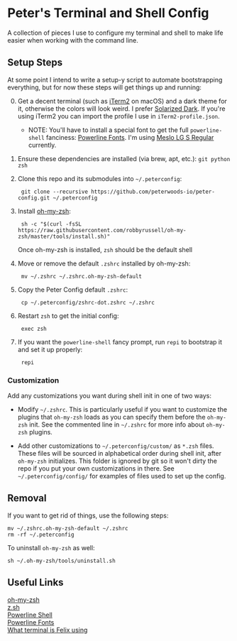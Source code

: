 # Peter's Terminal and Shell Config
A collection of pieces I use to configure my terminal and shell to make life 
easier when working with the command line.

## Setup Steps
At some point I intend to write a setup-y script to automate bootstrapping everything, 
but for now these steps will get things up and running:

0. Get a decent terminal (such as [iTerm2](https://iterm2.com) on macOS) and a dark theme for it, otherwise the colors will look weird. I prefer [Solarized Dark](https://github.com/altercation/solarized). If you're using iTerm2 you can import the profile I use in `iTerm2-profile.json`.

	* NOTE: You'll have to install a special font to get the full `powerline-shell` fanciness: [Powerline Fonts](https://github.com/powerline/fonts). I'm using [Meslo LG S Regular](https://github.com/powerline/fonts/tree/master/Meslo%20Slashed) currently.

1. Ensure these dependencies are installed (via brew, apt, etc.): `git python zsh`

2. Clone this repo and its submodules into `~/.peterconfig`:

		git clone --recursive https://github.com/peterwoods-io/peter-config.git ~/.peterconfig

3. Install [oh-my-zsh](https://github.com/robbyrussell/oh-my-zsh):

		sh -c "$(curl -fsSL https://raw.githubusercontent.com/robbyrussell/oh-my-zsh/master/tools/install.sh)"

	Once oh-my-zsh is installed, `zsh` should be the default shell

4. Move or remove the default `.zshrc` installed by oh-my-zsh:

		mv ~/.zshrc ~/.zshrc.oh-my-zsh-default

5. Copy the Peter Config default `.zshrc`:

		cp ~/.peterconfig/zshrc-dot.zshrc ~/.zshrc

6. Restart `zsh` to get the initial config:

		exec zsh

7. If you want the `powerline-shell` fancy prompt, run `repi` to bootstrap it and set it up properly:

		repi

### Customization

Add any customizations you want during shell init in one of two ways:
	
* Modify `~/.zshrc`. This is particularly useful if you want to customize the plugins that `oh-my-zsh` loads as you can specify them before the `oh-my-zsh` init. See the commented line in `~/.zshrc` for more info about `oh-my-zsh` plugins.

* Add other customizations to `~/.peterconfig/custom/` as `*.zsh` files. These files will be sourced in alphabetical order during shell init, after `oh-my-zsh` initializes. This folder is ignored by git so it won't dirty the repo if you put your own customizations in there. See `~/.peterconfig/config/` for examples of files used to set up the config.

## Removal
If you want to get rid of things, use the following steps:

	mv ~/.zshrc.oh-my-zsh-default ~/.zshrc
	rm -rf ~/.peterconfig

To uninstall `oh-my-zsh` as well:

	sh ~/.oh-my-zsh/tools/uninstall.sh

## Useful Links

[oh-my-zsh](https://github.com/robbyrussell/oh-my-zsh)  
[z.sh](https://github.com/rupa/z/blob/master/z.sh)  
[Powerline Shell](https://github.com/banga/powerline-shell)  
[Powerline Fonts](https://github.com/powerline/fonts)  
[What terminal is Felix using](https://github.com/KrauseFx/what-terminal-is-felix-using)  
